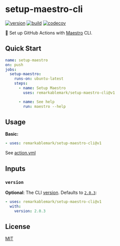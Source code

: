 # setup-maestro-cli

[![version](https://badgen.net/github/release/remarkablemark/setup-maestro-cli)](https://github.com/remarkablemark/setup-maestro-cli/releases)
[![build](https://github.com/remarkablemark/setup-maestro-cli/actions/workflows/build.yml/badge.svg)](https://github.com/remarkablemark/setup-maestro-cli/actions/workflows/build.yml)
[![codecov](https://codecov.io/gh/remarkablemark/setup-maestro-cli/graph/badge.svg?token=mI5QlfDaz0)](https://codecov.io/gh/remarkablemark/setup-maestro-cli)

📱 Set up GitHub Actions with [Maestro](https://github.com/mobile-dev-inc/Maestro) CLI.

## Quick Start

```yaml
name: setup-maestro
on: push
jobs:
  setup-maestro:
    runs-on: ubuntu-latest
    steps:
      - name: Setup Maestro
        uses: remarkablemark/setup-maestro-cli@v1

      - name: See help
        run: maestro --help
```

## Usage

**Basic:**

```yaml
- uses: remarkablemark/setup-maestro-cli@v1
```

See [action.yml](action.yml)

## Inputs

### `version`

**Optional**: The CLI [version](https://github.com/mobile-dev-inc/Maestro/releases). Defaults to [`2.0.3`](https://github.com/mobile-dev-inc/Maestro/releases/tag/cli-2.0.3):

```yaml
- uses: remarkablemark/setup-maestro-cli@v1
  with:
    version: 2.0.3
```

## License

[MIT](LICENSE)
